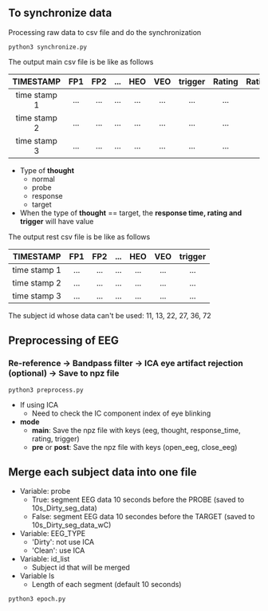 ## To synchronize data
Processing raw data to csv file and do the synchronization
```
python3 synchronize.py
```
The output main csv file is be like as follows

|TIMESTAMP|FP1|FP2|...|HEO|VEO|trigger|Rating|Rating_RT|Thought|
|:----:|:----:|:----:|:----:|:----:|:----:|:----:|:----:|:----:|:----:|
| time stamp 1|...|...|...|...|...|...|...|...|...|
| time stamp 2|...|...|...|...|...|...|...|...|...|
| time stamp 3|...|...|...|...|...|...|...|...|...|

* Type of **thought**
  * normal
  * probe
  * response
  * target
* When the type of **thought** == target, the **response time, rating and trigger** will have value


The output rest csv file is be like as follows

|TIMESTAMP|FP1|FP2|...|HEO|VEO|trigger|
|:----:|:----:|:----:|:----:|:----:|:----:|:----:|
| time stamp 1|...|...|...|...|...|...|
| time stamp 2|...|...|...|...|...|...|
| time stamp 3|...|...|...|...|...|...|


The subject id whose data can't be used: 11, 13, 22, 27, 36, 72

## Preprocessing of EEG 
### Re-reference -> Bandpass filter -> ICA eye artifact rejection (optional) -> Save to npz file
```
python3 preprocess.py
```
* If using ICA
  * Need to check the IC component index of eye blinking
* **mode**
  * **main**: Save the npz file with keys (eeg, thought, response_time, rating, trigger)
  * **pre** or **post**: Save the npz file with keys (open_eeg, close_eeg)

## Merge each subject data into one file
* Variable: probe
  * True: segment EEG data 10 seconds before the PROBE (saved to 10s_Dirty_seg_data)
  * False: segment EEG data 10 secondes before the TARGET (saved to 10s_Dirty_seg_data_wC)
* Variable: EEG_TYPE
  * 'Dirty': not use ICA
  * 'Clean': use ICA
* Variable: id_list
  * Subject id that will be merged
* Variable ls
  * Length of each segment (default 10 seconds)
```
python3 epoch.py
```

